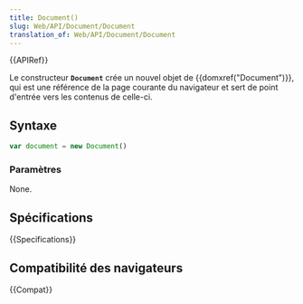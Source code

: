 ```yaml
---
title: Document()
slug: Web/API/Document/Document
translation_of: Web/API/Document/Document
---
```


{{APIRef}}

Le constructeur **`Document`** crée un nouvel objet de {{domxref("Document")}}, qui est une référence de la page courante du navigateur et sert de point d'entrée vers les contenus de celle-ci.

## Syntaxe

```js
var document = new Document()
```

### Paramètres

None.

## Spécifications

{{Specifications}}

## Compatibilité des navigateurs

{{Compat}}
